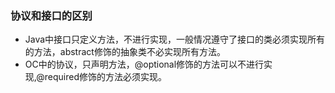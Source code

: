 ### 协议和接口的区别
* Java中接口只定义方法，不进行实现，一般情况遵守了接口的类必须实现所有的方法，abstract修饰的抽象类不必实现所有方法。
* OC中的协议，只声明方法，@optional修饰的方法可以不进行实现,@required修饰的方法必须实现。